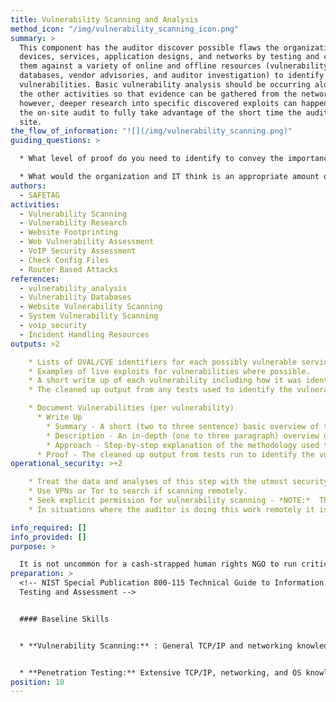 ```yaml
---
title: Vulnerability Scanning and Analysis
method_icon: "/img/vulnerability_scanning_icon.png"
summary: >
  This component has the auditor discover possible flaws the organization's
  devices, services, application designs, and networks by testing and comparing
  them against a variety of online and offline resources (vulnerability
  databases, vendor advisories, and auditor investigation) to identify known
  vulnerabilities. Basic vulnerability analysis should be occurring along-side
  the other activities so that evidence can be gathered from the network,
  however, deeper research into specific discovered exploits can happen after
  the on-site audit to fully take advantage of the short time the auditor has on
  site.
the_flow_of_information: "![](/img/vulnerability_scanning.png)"
guiding_questions: >

  * What level of proof do you need to identify to convey the importance (or importance) of a vulnerability to the organization?

  * What would the organization and IT think is an appropriate amount of the IT staffs time that you can request to get the information you need?
authors:
  - SAFETAG
activities:
  - Vulnerability Scanning
  - Vulnerability Research
  - Website Footprinting
  - Web Vulnerability Assessment
  - VoIP Security Assessment
  - Check Config Files
  - Router Based Attacks
references:
  - vulnerability_analysis
  - Vulnerability Databases
  - Website Vulnerability Scanning
  - System Vulnerability Scanning
  - voip_security
  - Incident Handling Resources
outputs: >2

    * Lists of OVAL/CVE identifiers for each possibly vulnerable service/system.
    * Examples of live exploits for vulnerabilities where possible.
    * A short write up of each vulnerability including how it was identified.
    * The cleaned up output from any tests used to identify the vulnerability.

    * Document Vulnerabilities (per vulnerability)
      * Write Up
        * Summary - A short (two to three sentence) basic overview of the vulnerability, including a discussion of potential impacts.
        * Description - An in-depth (one to three paragraph) overview of the vulnerability.
        * Approach - Step-by-step explanation of the methodology used that is tool agnostic.
  	  * Proof - The cleaned up output from tests run to identify the vulnerability.
operational_security: >+2

    * Treat the data and analyses of this step with the utmost security.
    * Use VPNs or Tor to search if scanning remotely.
    * Seek explicit permission for vulnerability scanning - *NOTE:*  The organization might not be in a position to give you meaningful “permission” to carry out an active remote assessment of "cloud services" used within the organization.
    * In situations where the auditor is doing this work remotely it is important to only run "safe" tests that have no possibility of causing damage to the network.

info_required: []
info_provided: []
purpose: >

  It is not uncommon for a cash-strapped human rights NGO to run critical infrastructure themselves on available equipment. A better-resourced organization may host its critical services at a remote data center, or outsource its IT infrastructure to cloud providers, such as Google Apps, and/or to ad-hoc services (Dropbox, Yahoo! mail, Wordpress, etc.). Regardless, it is rare to have someone designated to update and patch systems as vulnerabilities are released, or to view the services from a security -- as opposed to availability -- standpoint.
preparation: >
  <!-- NIST Special Publication 800-115 Technical Guide to Information Security
  Testing and Assessment -->


  #### Baseline Skills


  * **Vulnerability Scanning:** : General TCP/IP and networking knowledge; knowledge of ports, protocols, services, and vulnerabilities for a variety of operating systems; ability to use automated vulnerability scanning tools and interpret/analyze the results


  * **Penetration Testing:** Extensive TCP/IP, networking, and OS knowledge; advanced knowledge of network and system vulnerabilities and exploits; knowledge of techniques to evade security detection
position: 10
---
```

